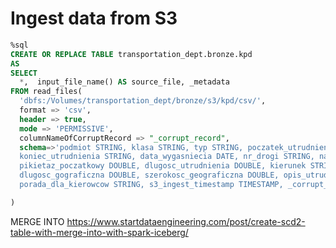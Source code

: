 # Ingest data from S3

```sql
%sql
CREATE OR REPLACE TABLE transportation_dept.bronze.kpd
AS
SELECT
  *,  input_file_name() AS source_file, _metadata
FROM read_files(
  'dbfs:/Volumes/transportation_dept/bronze/s3/kpd/csv/',
  format => 'csv',
  header => true,
  mode => 'PERMISSIVE',
  columnNameOfCorruptRecord => "_corrupt_record",
  schema=>'podmiot STRING, klasa STRING, typ STRING, poczatek_utrudnienia STRING,
  koniec_utrudnienia STRING, data_wygasniecia DATE, nr_drogi STRING, nazwa_ulicy STRING,
  pikietaz_poczatkowy DOUBLE, dlugosc_utrudnienia DOUBLE, kierunek STRING, aktywne STRING,
  dlugosc_gograficzna DOUBLE, szerokosc_geograficzna DOUBLE, opis_utrudnienia STRING,
  porada_dla_kierowcow STRING, s3_ingest_timestamp TIMESTAMP, _corrupt_record STRING'

)
```

MERGE INTO
https://www.startdataengineering.com/post/create-scd2-table-with-merge-into-with-spark-iceberg/ 